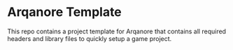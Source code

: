 # Arqanore Template
This repo contains a project template for Arqanore that contains all required headers and library files to quickly setup a game project.
